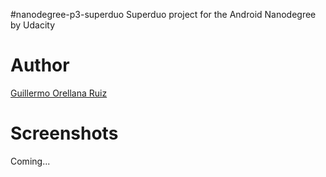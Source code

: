 #nanodegree-p3-superduo
Superduo project for the Android Nanodegree by Udacity

# Author
[Guillermo Orellana Ruiz](https://profiles.udacity.com/u/guillermoorellana)

# Screenshots

Coming...
